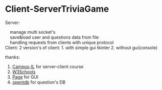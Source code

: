 # Client-ServerTriviaGame
Server: 
<div>&nbsp;&nbsp;&nbsp;&nbsp;manage multi socket's
<div>&nbsp;&nbsp;&nbsp;&nbsp;save&load user and questions data from file
<div>&nbsp;&nbsp;&nbsp;&nbsp;handling requests from clients with unique protocol
<div>
Client:
2 version's of client:
  1. with simple gui tkinter
  2. without gui(console)

thanks:
  1. <a href="https://campus.gov.il/">Campus-IL</a> for server-client course
  2. <a href="https://www.w3schools.com">W3Schools</a>
  3. <a href="http://page.sourceforge.net/">Page</a> for GUI
  4. <a href="https://opentdb.com/">opentdb</a> for question's DB
